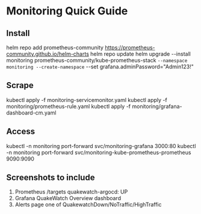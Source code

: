 ﻿# Monitoring  Quick Guide

## Install
helm repo add prometheus-community https://prometheus-community.github.io/helm-charts
helm repo update
helm upgrade --install monitoring prometheus-community/kube-prometheus-stack `
  --namespace monitoring --create-namespace `
  --set grafana.adminPassword="Admin123!"

## Scrape
kubectl apply -f monitoring-servicemonitor.yaml
kubectl apply -f monitoring/prometheus-rule.yaml
kubectl apply -f monitoring/grafana-dashboard-cm.yaml

## Access
kubectl -n monitoring port-forward svc/monitoring-grafana 3000:80
kubectl -n monitoring port-forward svc/monitoring-kube-prometheus-prometheus 9090:9090

## Screenshots to include
1) Prometheus /targets  quakewatch-argocd: UP
2) Grafana  QuakeWatch Overview dashboard
3) Alerts page  one of QuakewatchDown/NoTraffic/HighTraffic

